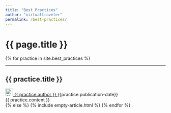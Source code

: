 ```yaml
---
title: "Best Practices"
author: "virtualtraveler"
permalink: /best-practices/
---
```


<h1>{{ page.title }}</h1>

{% for practice in site.best_practices %}
<article>
    <hr>
    <h2 id="{{practice.id}}">{{ practice.title }}</h2>
    <div class="article-meta">
         <a href="{{ page.github-url }}{{ practice.author }}" class="post-author">
            <img src="{{ page.github-url }}{{ practice.author }}.png" class="avatar" alt="{{ practice.author }} avatar" width="24" height="24">
            {{ practice.author }}
         </a>	
         <span class="date">{{practice.publication-date}}</span>
    </div>
    <div class="article-content">
       {{ practice.content }}
    </div>
</article>
{% else %}
{% include empty-article.html %}
{% endfor %}


